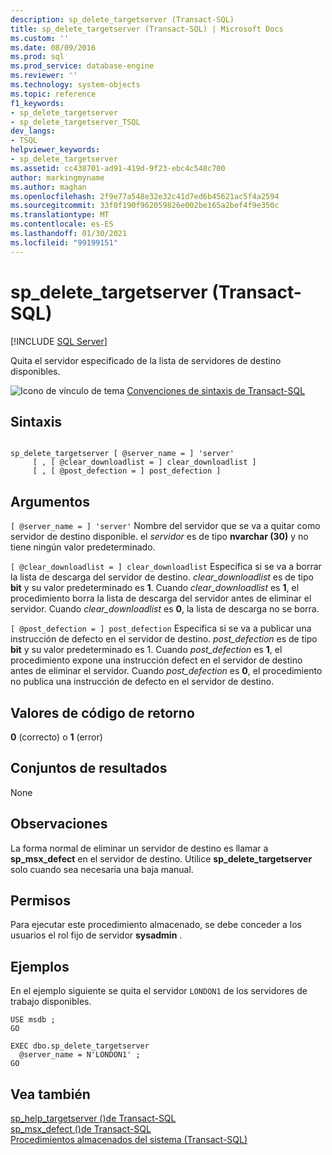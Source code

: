 ```yaml
---
description: sp_delete_targetserver (Transact-SQL)
title: sp_delete_targetserver (Transact-SQL) | Microsoft Docs
ms.custom: ''
ms.date: 08/09/2016
ms.prod: sql
ms.prod_service: database-engine
ms.reviewer: ''
ms.technology: system-objects
ms.topic: reference
f1_keywords:
- sp_delete_targetserver
- sp_delete_targetserver_TSQL
dev_langs:
- TSQL
helpviewer_keywords:
- sp_delete_targetserver
ms.assetid: cc438701-ad91-419d-9f23-ebc4c548c700
author: markingmyname
ms.author: maghan
ms.openlocfilehash: 2f9e77a548e32e32c41d7ed6b45621ac5f4a2594
ms.sourcegitcommit: 33f0f190f962059826e002be165a2bef4f9e350c
ms.translationtype: MT
ms.contentlocale: es-ES
ms.lasthandoff: 01/30/2021
ms.locfileid: "99199151"
---
```

# <a name="sp_delete_targetserver-transact-sql"></a>sp_delete_targetserver (Transact-SQL)
[!INCLUDE [SQL Server](../../includes/applies-to-version/sqlserver.md)]

  Quita el servidor especificado de la lista de servidores de destino disponibles.  
   
 ![Icono de vínculo de tema](../../database-engine/configure-windows/media/topic-link.gif "Icono de vínculo de tema") [Convenciones de sintaxis de Transact-SQL](../../t-sql/language-elements/transact-sql-syntax-conventions-transact-sql.md)  
  
## <a name="syntax"></a>Sintaxis  
  
```  
  
sp_delete_targetserver [ @server_name = ] 'server'   
     [ , [ @clear_downloadlist = ] clear_downloadlist ]  
     [ , [ @post_defection = ] post_defection ]  
```  
  
## <a name="arguments"></a>Argumentos  
`[ @server_name = ] 'server'` Nombre del servidor que se va a quitar como servidor de destino disponible. el *servidor* es de tipo **nvarchar (30)** y no tiene ningún valor predeterminado.  
  
`[ @clear_downloadlist = ] clear_downloadlist` Especifica si se va a borrar la lista de descarga del servidor de destino. *clear_downloadlist* es de tipo **bit** y su valor predeterminado es **1**. Cuando *clear_downloadlist* es **1**, el procedimiento borra la lista de descarga del servidor antes de eliminar el servidor. Cuando *clear_downloadlist* es **0**, la lista de descarga no se borra.  
  
`[ @post_defection = ] post_defection` Especifica si se va a publicar una instrucción de defecto en el servidor de destino. *post_defection* es de tipo **bit** y su valor predeterminado es 1. Cuando *post_defection* es **1**, el procedimiento expone una instrucción defect en el servidor de destino antes de eliminar el servidor. Cuando *post_defection* es **0**, el procedimiento no publica una instrucción de defecto en el servidor de destino.  
  
## <a name="return-code-values"></a>Valores de código de retorno  
 **0** (correcto) o **1** (error)  
  
## <a name="result-sets"></a>Conjuntos de resultados  
 None  
  
## <a name="remarks"></a>Observaciones  
 La forma normal de eliminar un servidor de destino es llamar a **sp_msx_defect** en el servidor de destino. Utilice **sp_delete_targetserver** solo cuando sea necesaria una baja manual.  
  
## <a name="permissions"></a>Permisos  
 Para ejecutar este procedimiento almacenado, se debe conceder a los usuarios el rol fijo de servidor **sysadmin** .  
  
## <a name="examples"></a>Ejemplos  
 En el ejemplo siguiente se quita el servidor `LONDON1` de los servidores de trabajo disponibles.  
  
```  
USE msdb ;  
GO  
  
EXEC dbo.sp_delete_targetserver  
  @server_name = N'LONDON1' ;  
GO  
```  
  
## <a name="see-also"></a>Vea también  
 [sp_help_targetserver &#40;&#41;de Transact-SQL ](../../relational-databases/system-stored-procedures/sp-help-targetserver-transact-sql.md)   
 [sp_msx_defect &#40;&#41;de Transact-SQL ](../../relational-databases/system-stored-procedures/sp-msx-defect-transact-sql.md)   
 [Procedimientos almacenados del sistema &#40;Transact-SQL&#41;](../../relational-databases/system-stored-procedures/system-stored-procedures-transact-sql.md)  
  
  
